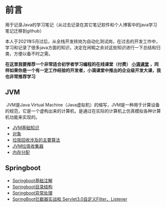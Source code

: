 # 前言
用于记录Java的学习笔记（从过去记录在其它笔记软件和个人博客中的java学习笔记迁移到github）

本人于2021年5月过后，从全栈开发转岗为自动化测试岗，在过去的开发工作中，学习和记录了很多java方面的知识，决定在闲暇之余对这些知识进行一下总结和归类，方便以备不时之需。

**在这里我要推荐一个非常适合初学者学习编程的在线课堂（付费）  [小滴课堂](https://xdclass.net/#/index)  ，同样如果你是一个有一定工作经验的开发者，小滴课堂中推出的企业级开发大课，我也非常推荐学习**



## JVM

​	JVM是Java Virtual Machine（Java虚拟机）的缩写，JVM是一种用于计算设备的规范，它是一个虚构出来的计算机，是通过在实际的计算机上仿真模拟各种计算机功能来实现的。

- [JVM基础知识](https://github.com/xujiangchen/Java-Study-Notes/blob/main/JVM/JVM%E5%9F%BA%E7%A1%80%E7%9F%A5%E8%AF%86%E7%82%B9.md)
- [对象](https://github.com/xujiangchen/Java-Study-Notes/blob/main/JVM/%E5%AF%B9%E8%B1%A1.md)
- [垃圾回收涉及的主要算法](https://github.com/xujiangchen/Java-Study-Notes/blob/main/JVM/%E5%9E%83%E5%9C%BE%E5%9B%9E%E6%94%B6%E6%B6%89%E5%8F%8A%E7%9A%84%E4%B8%BB%E8%A6%81%E7%AE%97%E6%B3%95.md)
- [JVM垃圾收集器](https://github.com/xujiangchen/Java-Study-Notes/blob/main/JVM/JVM%E5%9E%83%E5%9C%BE%E6%94%B6%E9%9B%86%E5%99%A8.md)
- [内存分配]()

## Springboot

- [Springboot基础注解](https://github.com/xujiangchen/Java-Study-Notes/blob/main/springboot/SpringBoot%20%E6%B3%A8%E8%A7%A3.md)
- [Springboot目录结构](https://github.com/xujiangchen/Java-Study-Notes/blob/main/springboot/Springboot%20%E7%9A%84%E7%9B%AE%E5%BD%95%E7%BB%93%E6%9E%84.md)
- [Springboot异常处理](https://github.com/xujiangchen/Java-Study-Notes/blob/main/springboot/springboot%20%E5%BC%82%E5%B8%B8%E5%A4%84%E7%90%86.md)
- [SpringBoot拦截器实战和 Servlet3.0自定义Filter、Listener](https://github.com/xujiangchen/Java-Study-Notes/blob/main/springboot/SpringBoot%E6%8B%A6%E6%88%AA%E5%99%A8%E5%92%8C%20Servlet3.0%E8%87%AA%E5%AE%9A%E4%B9%89Filter%E3%80%81Listener.md)
